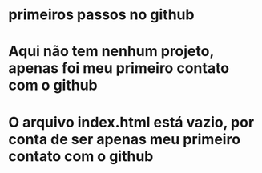 # primeiros passos no github

# Aqui não tem nenhum projeto, apenas foi meu primeiro contato com o github
# O arquivo index.html está vazio, por conta de ser apenas meu primeiro contato com o github

